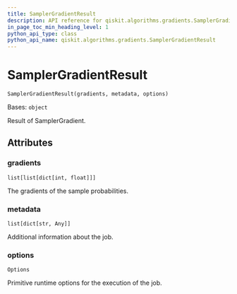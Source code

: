 ```yaml
---
title: SamplerGradientResult
description: API reference for qiskit.algorithms.gradients.SamplerGradientResult
in_page_toc_min_heading_level: 1
python_api_type: class
python_api_name: qiskit.algorithms.gradients.SamplerGradientResult
---
```


# SamplerGradientResult

<span id="qiskit.algorithms.gradients.SamplerGradientResult" />

`SamplerGradientResult(gradients, metadata, options)`

Bases: `object`

Result of SamplerGradient.

## Attributes

<span id="qiskit.algorithms.gradients.SamplerGradientResult.gradients" />

### gradients

`list[list[dict[int, float]]]`

The gradients of the sample probabilities.

<span id="qiskit.algorithms.gradients.SamplerGradientResult.metadata" />

### metadata

`list[dict[str, Any]]`

Additional information about the job.

<span id="qiskit.algorithms.gradients.SamplerGradientResult.options" />

### options

`Options`

Primitive runtime options for the execution of the job.

